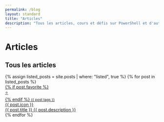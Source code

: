 ```yaml
---
permalink: /blog
layout: standard
title: "Articles"
description: "Tous les articles, cours et défis sur PowerShell et d'autres technologies Microsoft"
---
```


# Articles

## Tous les articles

<div class="posts">
    {% assign listed_posts = site.posts | where: "listed", true %}
    {% for post in listed_posts %}
        <a class="noDecoration" href="{{ post.id }}">
            <article>
                {% if post.favorite %}<div class="favoriteMarker">⭐</div>{% endif %}
                <small>{{ post.tags }}</small>
                <div class="articleThumbnail">
                    <span class="articleIcon">{{ post.icon }}</span>
                </div>
                <div class="articleText">
                    <span class="articleTitle">{{ post.title }}</span>
                    <span class="articleDescription">{{ post.description }}</span>
                </div>
            </article>
        </a>
    {% endfor %}
</div>
